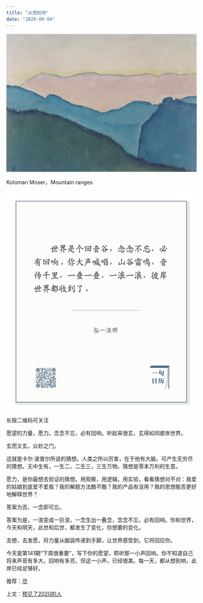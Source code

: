 ```yaml
---
title: "从想到响"
date: "2020-09-04"
---
```


![连岳文章](images/连岳文章picture-4.jpg)

Koloman Moser，Mountain ranges

  

![连岳文章](images/连岳文章picture-5.jpg)

长按二维码可关注

  

愿望的力量，愿力。念念不忘，必有回响。听起来很玄，玄得如同彼岸世界。  

  

玄而又玄，众妙之门。

  

这就是卡尔·波普尔所说的猜想。人类之所以厉害，在于他有大脑，可产生无穷尽的猜想。无中生有，一生二，二生三，三生万物。猜想是零本万利的生意。

  

愿力，是你最想去验证的猜想。用观察，用逻辑，用实验，看看猜想对不对：我爱的姑娘到底爱不爱我？我的解题方法酷不酷？我的产品有没用？我的思想能否更好地解释世界？  

  

答案为否，一念即可忘。

  

答案为是，一浪变成一巨浪，一念生出一叠念，念念不忘，必有回响。你和世界，今天和明天，此世和后世，都发生了变化，你想要的变化。

  

去想，去发愿，将力量从脑袋传递到手脚，让世界感受到，它将回应你。  

  

今天是第141期“下周很重要”，写下你的愿望，聆听那一小声回响。你不知道自己将来声音有多大，回响有多亮，但这一小声，已经很美。每一天，都从想到响，此岸已经足够好。

  

推荐：[尽](http://mp.weixin.qq.com/s?__biz=MjM5NDU0Mjk2MQ==&mid=2651647437&idx=1&sn=853cd1788a0b7dd48c09a4d6646dc3d4&chksm=bd7e69d38a09e0c5dc3181bf7d349e237ddeffc19a486962fad2cd28f9eaafa97f2f20a5b2e3&scene=21#wechat_redirect)  

上文：[预见了2020的人](http://mp.weixin.qq.com/s?__biz=MjM5NDU0Mjk2MQ==&mid=2651647889&idx=1&sn=a4dd15274c912c10f502675322dadc71&chksm=bd7e6b8f8a09e299c8d6323904216511ffa010ea1a0662d4c51d3c6b530f72d836329c49c1a8&scene=21#wechat_redirect)
